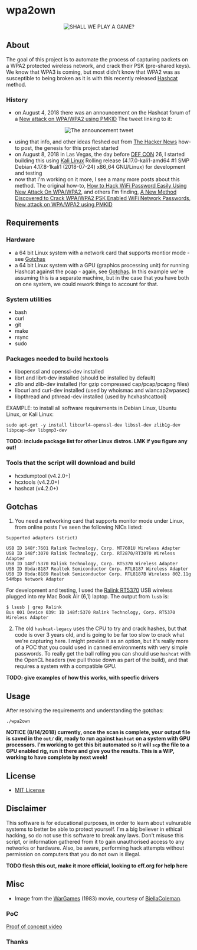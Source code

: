 # wpa2own
<div align="center"><img src="img/logo.jpg" alt="SHALL WE PLAY A GAME?"></div>

## About

The goal of this project is to automate the process of capturing packets on a WPA2 protected wireless network, and crack their PSK (pre-shared keys). We know that WPA3 is coming, but most didn't know that WPA2 was as susceptible to being broken as it is with this recently released [Hashcat](https://hashcat.net) method.

### History

* on August 4, 2018 there was an announcement on the Hashcat forum of a [New attack on WPA/WPA2 using PMKID](https://hashcat.net/forum/thread-7717.html) The tweet linking to it:
<div align="center"><img src="img/tweet.png" alt="The announcement tweet"></div>

* using that info, and other ideas fleshed out from [The Hacker News](https://thehackernews.com/2018/08/how-to-hack-wifi-password.html) how-to post, the genesis for this project started
* on August 8, 2018 in Las Vegas, the day before [DEF CON](https://defcon.org) 26, I started building this using [Kali Linux](https://www.kali.org/) Rolling release (4.17.0-kali1-amd64 #1 SMP Debian 4.17.8-1kali1 (2018-07-24) x86_64 GNU/Linux) for development and testing
* now that I'm working on it more, I see a many more posts about this method. The original how-to, [How to Hack WiFi Password Easily Using New Attack On WPA/WPA2](https://thehackernews.com/2018/08/how-to-hack-wifi-password.html), and others I'm finding, [A New Method Discovered to Crack WPA/WPA2 PSK Enabled WiFi Network Passwords](https://gbhackers.com/crack-wifi-network-passwords/), [New attack on WPA/WPA2 using PMKID](https://medium.com/@adam.toscher/new-attack-on-wpa-wpa2-using-pmkid-96c3119f7f99)

## Requirements

### Hardware

- a 64 bit Linux system with a network card that supports montior mode - see [Gotchas](#gotchas)
- a 64 bit Linux system with a GPU (graphics processing unit) for running Hashcat against the pcap - again, see [Gotchas](#gotchas). In this example we're assuming this is a separate machine, but in the case that you have both on one system, we could rework things to account for that.

### System utilities

- bash
- curl
- git
- make
- rsync
- sudo 

### Packages needed to build hcxtools 
  
- libopenssl and openssl-dev installed
- librt and librt-dev installed (should be installed by default)
- zlib and zlib-dev installed (for gzip compressed cap/pcap/pcapng files)
- libcurl and curl-dev installed (used by whoismac and wlancap2wpasec)
- libpthread and pthread-dev installed (used by hcxhashcattool)
       
EXAMPLE: to install all software requirements in Debian Linux, Ubuntu Linux, or Kali Linux: 

```sudo apt-get -y install libcurl4-openssl-dev libssl-dev zlib1g-dev libpcap-dev libgmp3-dev```

__TODO: include package list for other Linux distros. LMK if you figure any out!__

### Tools that the script will download and build

- hcxdumptool (v4.2.0+)
- hcxtools (v4.2.0+)
- hashcat (v4.2.0+)

## Gotchas

1) You need a networking card that supports monitor mode under Linux, from online posts I've seen the following NICs listed:

```
Supported adapters (strict)

USB ID 148f:7601 Ralink Technology, Corp. MT7601U Wireless Adapter
USB ID 148f:3070 Ralink Technology, Corp. RT2870/RT3070 Wireless Adapter
USB ID 148f:5370 Ralink Technology, Corp. RT5370 Wireless Adapter
USB ID 0bda:8187 Realtek Semiconductor Corp. RTL8187 Wireless Adapter
USB ID 0bda:8189 Realtek Semiconductor Corp. RTL8187B Wireless 802.11g 54Mbps Network Adapter
```

For development and testing, I used the [Ralink RT5370](https://www.amazon.com/Ralink-RT5370-Raspberry-adapter-function/dp/B019XUDHFC) USB wireless plugged into my Mac Book Air (6,1) laptop. The output from `lusb` is:

```
$ lsusb | grep Ralink
Bus 001 Device 039: ID 148f:5370 Ralink Technology, Corp. RT5370 Wireless Adapter
```

2) The old `hashcat-legacy` uses the CPU to try and crack hashes, but that code is over 3 years old, and is going to be far too slow to crack what we're capturing here. I might provide it as an option, but it's really more of a POC that you could used in canned environments with very simple passwords. To really get the ball rolling you can should use `hashcat` with the OpenCL headers (we pull those down as part of the build), and that requires a system with a compatible GPU.

__TODO: give examples of how this works, with specfic drivers__

## Usage

After resolving the requirements and understanding the gotchas:

```
./wpa2own
```

__NOTICE (8/14/2018) currently, once the scan is complete, your output file is saved in the `out/` dir, ready to run against `hashcat` on a system with GPU processors. I'm working to get this bit automated so it will `scp` the file to a GPU enabled rig, run it there and give you the results. This is a WIP, working to have complete by next week!__

## License

* [MIT License](LICENSE)

## Disclaimer

This software is for educational purposes, in order to learn about vulnurable systems to better be able to protect yourself. I'm a big believer in ethical hacking, so do not use this software to break any laws. Don't misuse this script, or information gathered from it to gain unauthorised access to any networks or hardware. Also, be aware, performing hack attempts without permission on computers that you do not own is illegal.

__TODO flesh this out, make it more official, looking to eff.org for help here__

## Misc

* Image from the [WarGames](https://www.imdb.com/title/tt0086567) (1983) movie, courtesy of [BiellaColeman](https://twitter.com/BiellaColeman/status/1025078579892285440). 

### PoC
[Proof of concept video](https://www.hookube.com/watch?v=ve_0Qhd0bSM)
### Thanks
